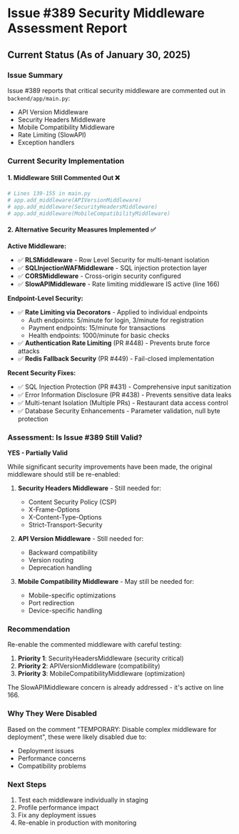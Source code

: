 # Issue #389 Security Middleware Assessment Report

## Current Status (As of January 30, 2025)

### Issue Summary
Issue #389 reports that critical security middleware are commented out in `backend/app/main.py`:
- API Version Middleware
- Security Headers Middleware
- Mobile Compatibility Middleware  
- Rate Limiting (SlowAPI)
- Exception handlers

### Current Security Implementation

#### 1. Middleware Still Commented Out ❌
```python
# Lines 139-155 in main.py
# app.add_middleware(APIVersionMiddleware)
# app.add_middleware(SecurityHeadersMiddleware)  
# app.add_middleware(MobileCompatibilityMiddleware)
```

#### 2. Alternative Security Measures Implemented ✅

**Active Middleware:**
- ✅ **RLSMiddleware** - Row Level Security for multi-tenant isolation
- ✅ **SQLInjectionWAFMiddleware** - SQL injection protection layer
- ✅ **CORSMiddleware** - Cross-origin security configured
- ✅ **SlowAPIMiddleware** - Rate limiting middleware IS active (line 166)

**Endpoint-Level Security:**
- ✅ **Rate Limiting via Decorators** - Applied to individual endpoints
  - Auth endpoints: 5/minute for login, 3/minute for registration
  - Payment endpoints: 15/minute for transactions
  - Health endpoints: 1000/minute for basic checks
- ✅ **Authentication Rate Limiting** (PR #448) - Prevents brute force attacks
- ✅ **Redis Fallback Security** (PR #449) - Fail-closed implementation

**Recent Security Fixes:**
- ✅ SQL Injection Protection (PR #431) - Comprehensive input sanitization
- ✅ Error Information Disclosure (PR #438) - Prevents sensitive data leaks
- ✅ Multi-tenant Isolation (Multiple PRs) - Restaurant data access control
- ✅ Database Security Enhancements - Parameter validation, null byte protection

### Assessment: Is Issue #389 Still Valid?

**YES - Partially Valid**

While significant security improvements have been made, the original middleware should still be re-enabled:

1. **Security Headers Middleware** - Still needed for:
   - Content Security Policy (CSP)
   - X-Frame-Options
   - X-Content-Type-Options
   - Strict-Transport-Security

2. **API Version Middleware** - Still needed for:
   - Backward compatibility
   - Version routing
   - Deprecation handling

3. **Mobile Compatibility Middleware** - May still be needed for:
   - Mobile-specific optimizations
   - Port redirection
   - Device-specific handling

### Recommendation

Re-enable the commented middleware with careful testing:

1. **Priority 1**: SecurityHeadersMiddleware (security critical)
2. **Priority 2**: APIVersionMiddleware (compatibility)
3. **Priority 3**: MobileCompatibilityMiddleware (optimization)

The SlowAPIMiddleware concern is already addressed - it's active on line 166.

### Why They Were Disabled

Based on the comment "TEMPORARY: Disable complex middleware for deployment", these were likely disabled due to:
- Deployment issues
- Performance concerns
- Compatibility problems

### Next Steps

1. Test each middleware individually in staging
2. Profile performance impact
3. Fix any deployment issues
4. Re-enable in production with monitoring